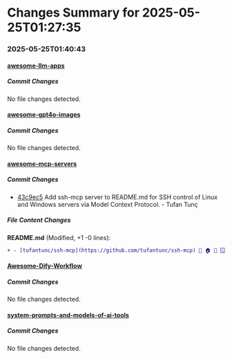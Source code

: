 # Changes Summary for 2025-05-25T01:27:35

### 2025-05-25T01:40:43

#### [awesome-llm-apps](https://github.com/Shubhamsaboo/awesome-llm-apps)

##### Commit Changes

No file changes detected.

#### [awesome-gpt4o-images](https://github.com/jamez-bondos/awesome-gpt4o-images)

##### Commit Changes

No file changes detected.

#### [awesome-mcp-servers](https://github.com/punkpeye/awesome-mcp-servers)

##### Commit Changes

- [43c9ec5](https://github.com/punkpeye/awesome-mcp-servers/commit/43c9ec5e516fc45f7920a3948797acaf1392e2c5) Add ssh-mcp server to README.md for SSH control of Linux and Windows servers via Model Context Protocol. - Tufan Tunç


##### File Content Changes

**README.md** (Modified, +1 -0 lines):

```diff
+ - [tufantunc/ssh-mcp](https://github.com/tufantunc/ssh-mcp) 📇 🏠 🐧 🪟 - MCP server exposing SSH control for Linux and Windows servers via Model Context Protocol. Securely execute remote shell commands with password or SSH key authentication.
```



#### [Awesome-Dify-Workflow](https://github.com/svcvit/Awesome-Dify-Workflow)

##### Commit Changes

No file changes detected.

#### [system-prompts-and-models-of-ai-tools](https://github.com/x1xhlol/system-prompts-and-models-of-ai-tools)

##### Commit Changes

No file changes detected.
